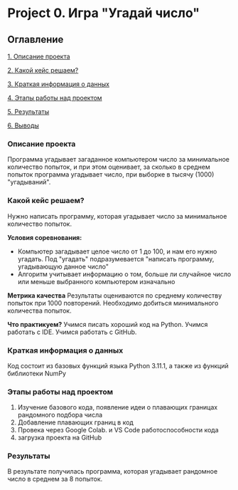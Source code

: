 # Project 0. Игра "Угадай число"

## Оглавление
[1. Описание проекта](https://github.com/kontarutin/data_science_homework/tree/main/Project%200/README.md#Оглавление)

[2. Какой кейс решаем?](https://github.com/kontarutin/data_science_homework/tree/main/Project%200/README.md#Какой-кейс-решаем)

[3. Краткая информация о данных](https://github.com/kontarutin/data_science_homework/tree/main/Project%200/README.md#Краткая-информация-о-данных)

[4. Этапы работы над проектом](https://github.com/kontarutin/data_science_homework/tree/main/Project%200/README.md#Этапы-работы-над-проектом)

[5. Результаты](https://github.com/kontarutin/data_science_homework/tree/main/Project%200/README.md#Резуьтаты)

[6. Выводы](https://github.com/kontarutin/data_science_homework/tree/main/Project%200/README.md#Выводы)

### Описание проекта
Программа угадывает загаданное компьютером число за минимальное количество попыток, и при этом оценивает, за сколько в среднем попыток программа угадывает число, при выборке в тысячу (1000) "угадываний".

### Какой кейс решаем?
Нужно написать программу, которая угадывает число за минимальное количество попыток.

**Условия соревнования:**
- Компьютер загадывает целое число от 1 до 100, и нам его нужно угадать. Под "угадать" подразумевается "написать программу, угадывающую данное число"
- Алгоритм учитывает информацию о том, больше ли случайное число или меньше выбранного компьютером изначально

**Метрика качества**
Результаты оцениваются по среднему количеству попыток при 1000 повторений. Необходимо добиться минимального количества попыток.

**Что практикуем?**
Учимся писать хороший код на Python.
Учимся работать с IDE.
Учимся работать с GitHub.

### Краткая информация о данных
Код состоит из базовых функций языка Python 3.11.1, а также из функций библиотеки NumPy
### Этапы работы над проектом
1. Изучение базового кода, появление идеи о плавающих границах рандомного подбора числа
2. Добавление плавающих границ в код
3. Провека через Google Colab. и VS Code работоспособности кода
4. загрузка проекта на GitHub
### Результаты
В результате получилась программа, которая угадывает рандомное число в среднем за 8 попыток.
